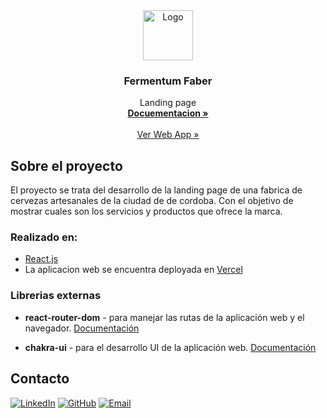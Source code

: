 <div align="center">
  <a href="https://github.com/sanmoyano">
    <img src="https://firebasestorage.googleapis.com/v0/b/fermentum-app.appspot.com/o/logo_fmtm.svg?alt=media&token=cba5f277-4b2f-4e31-a820-ba07f02bf21d" alt="Logo" width="80" height="80">
  </a>

<h3 align="center">Fermentum Faber</h3>
  <p align="center"> Landing page
        <br />
        <a href="https://github.com/sanmoyano/fermentum-web.git"><strong>Docuementacion »</strong></a>
        <br />
        <br />
        <a href="https://fermentum-app.firebaseapp.com/">Ver Web App »</a>
    </p>
</div>

## Sobre el proyecto

El proyecto se trata del desarrollo de la landing page de una fabrica de cervezas artesanales de la ciudad de de cordoba. Con el objetivo de mostrar cuales son los servicios y productos que ofrece la marca.

### Realizado en:

- [React.js](https://reactjs.org/)
- La aplicacion web se encuentra deployada en [Vercel](https://vercel.com/)

### Librerias externas

- **react-router-dom** - para manejar las rutas de la aplicación web y el navegador. [Documentación](https://reacttraining.com/react-router/web/guides/quick-start)

- **chakra-ui** - para el desarrollo UI de la aplicación web. [Documentación](https://chakra-ui.com/docs/getting-started)

## Contacto
 [![LinkedIn][linkedin-shield]][linkedin-url]
 [![GitHub][github-shield]][github-url]
 [![Email][email-shield]][email-url]

 [linkedin-shield]: https://img.shields.io/badge/LinkedIn-linkedin-url?style=for-the-badge&label=LinkedIn&logo=linkedin&logoColor=white
[linkedin-url]: https://www.linkedin.com/in/santiago-moyano
[github-shield]: https://img.shields.io/badge/GitHub-github-url?style=for-the-badge&label=GitHub&logo=github&logoColor=white
[github-url]:https://github.com/sanmoyano
[email-shield]: https://img.shields.io/badge/Email-email-url?style=for-the-badge&label=Email&logo=email&logoColor=white
[email-url]: mailto:smoyano.di@gmail.com